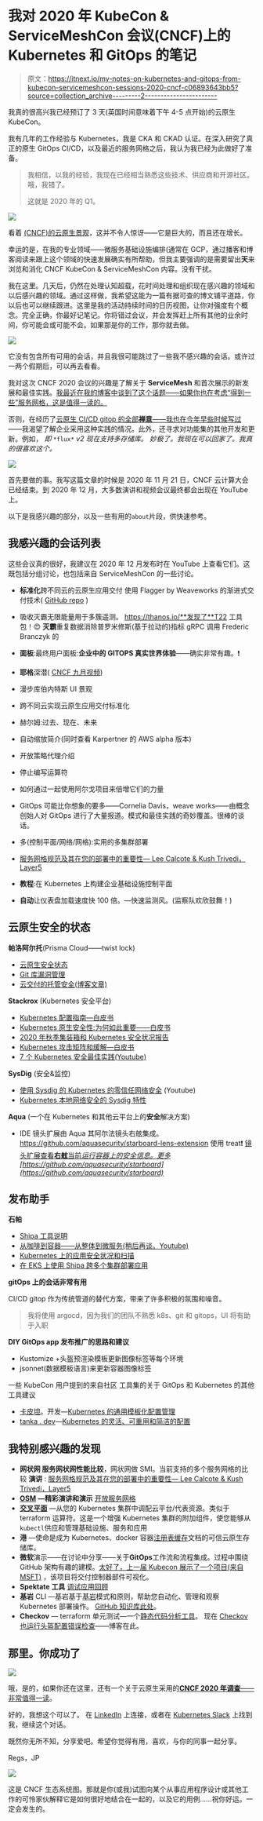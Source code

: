 # 我对 2020 年 KubeCon & ServiceMeshCon 会议(CNCF)上的 Kubernetes 和 GitOps 的笔记

> 原文：<https://itnext.io/my-notes-on-kubernetes-and-gitops-from-kubecon-servicemeshcon-sessions-2020-cncf-c06893643bb5?source=collection_archive---------2----------------------->

我真的很高兴我已经预订了 3 天(英国时间意味着下午 4-5 点开始)的云原生 KubeCon。

我有几年的工作经验与 Kubernetes，我是 CKA 和 CKAD 认证。在深入研究了真正的原生 GitOps CI/CD，以及最近的服务网格之后，我认为我已经为此做好了准备。

> 我相信，以我的经验，我现在已经相当熟悉这些技术、供应商和开源社区。哦，我错了。
> 
> 这就是 2020 年的 Q1。

![](img/0880a53fa1e614c4a73a22a11ba66589.png)

看着 [(CNCF)的云原生景观](https://landscape.cncf.io/)，这并不令人惊讶——它是巨大的，而且还在增长。

幸运的是，在我的专业领域——微服务基础设施编排(通常在 GCP，通过播客和博客阅读来跟上这个领域的快速发展确实有所帮助，但我主要强调的是需要留出**天**来浏览和消化 CNCF KubeCon & ServiceMeshCon 内容。没有干扰。

我在这里。几天后，仍然在处理认知超载，花时间处理和组织现在感兴趣的领域和以后感兴趣的领域。通过这样做，我希望这能为一篇有据可查的博文铺平道路，你以后也可以继续跟进。这里是我的活动持续时间的日历视图，让你对强度有个概念。完全正确，你最好记笔记。你将错过会议，并会发挥赶上所有其他的业余时间，你可能会或可能不会。如果那是你的工作，那你就去做。

![](img/afbcb1a466a406cf08c3cffc7de68c1a.png)

它没有包含所有可用的会话，并且我很可能跳过了一些我不感兴趣的会话。或许过一两个假期后，可以再去看看。

我对这次 CNCF 2020 会议的兴趣是了解关于 **ServiceMesh** 和首次展示的新发展和最佳实践。[我最近在我的博客中谈到了这个话题——如果你也在考虑“得到一些”服务网格，这是值得一读的。](/going-down-the-service-mesh-rabbit-hole-why-do-you-think-you-need-it-and-architecture-8eb440ea5fea)

否则，在经历了[云原生 CI/CD gitop 的全部**禅意**——我也在今年早些时候写过](https://medium.com/contino-engineering/building-cloud-native-gitops-on-google-cloud-platform-21e022904e94)——我渴望了解企业采用这种实践的情况。此外，还寻求对功能集的其他开发和更新。例如，
*即* `*flux*` *v2 现在支持多存储库。
妙极了。我现在可以回家了。我真的很喜欢这个。*

![](img/0adf0f735c068aea47529d498ed197fe.png)

首先要做的事。我写这篇文章的时候是 2020 年 11 月 21 日，CNCF 云计算大会已经结束。到 2020 年 12 月，大多数演讲和视频会议最终都会出现在 YouTube 上。

以下是我感兴趣的部分，以及一些有用的`about`片段，供快速参考。

## **我感兴趣的会话列表**

这些会议真的很好，我建议在 2020 年 12 月发布时在 YouTube 上查看它们。这既包括分组讨论，也包括来自 ServiceMeshCon 的一些讨论。

*   **标准化**跨不同云的云原生应用交付
    使用 Flagger by Weaveworks 的渐进式交付技术( [GitHub repo](https://github.com/weaveworks/flagger) )
*   吸收灭霸无限能量用于多簇遥测。
    https://thanos.io/**发现了**T22 工具包！😍
    **灭霸**重复数据消除普罗米修斯(基于拉动的)指标
    gRPC 调用 Frederic Branczyk 的

*   **面板**:最终用户面板:**企业中的 GITOPS 真实世界体验**——确实非常有趣。❗️
*   **耶格**深潜( [CNCF 九月视频](https://www.youtube.com/watch?v=BWtNelj_XUc))
*   漫步库伯内特斯 UI 景观
*   跨不同云实现云原生应用交付标准化
*   赫尔姆:过去、现在、未来
*   自动缩放简介(同时查看 Karpertner 的 AWS alpha 版本)
*   开放策略代理介绍
*   停止编写运算符
*   如何通过一起使用阿尔戈项目来倍增它们的力量
*   GitOps 可能比你想象的要多——Cornelia Davis，weave works——由概念创始人对 GitOps 进行了大量报道。模式和最佳实践的奇妙覆盖。很棒的谈话。
*   多(控制平面/网络/网格):实用的多集群部署
*   [服务网格规范及其在您的部署中的重要性— Lee Calcote & Kush Trivedi，Layer5](https://kccncna20.sched.com/#)
*   **教程**:在 Kubernetes 上构建企业基础设施控制平面
*   **自动**让仪表盘加载速度快 100 倍。—快速监测风。(监察队欢欣鼓舞！)

## **云原生安全的状态**

**帕洛阿尔托**(Prisma Cloud——twist lock)

*   [云原生安全状态](https://www.paloaltonetworks.com/state-of-cloud-native-security)
*   [Git 库漏洞管理](https://blog.paloaltonetworks.com/prisma-cloud/git-repo-vuln-management/)
*   [云交付的托管安全(博客文章)](https://blog.paloaltonetworks.com/2020/06/cloud-delivered-managed-security/)

**Stackrox** (Kubernetes 安全平台)

*   [Kubernetes 配置指南—白皮书](https://security.stackrox.com/rs/219-UEH-533/images/Guide%20to%20Kubernetes%20Configuration%20Whitepaper.pdf)
*   [Kubernetes 原生安全性:为何如此重要——白皮书](https://security.stackrox.com/rs/219-UEH-533/images/Kubernetes-native-security-whitepaper-what-it-is-why-it-matters.pdf)
*   [2020 年秋季集装箱和 Kubernetes 安全状况报告](https://security.stackrox.com/rs/219-UEH-533/images/State-of-container-and-Kubernetes-security-report-fall-2020.pdf)
*   [Kubernetes 攻击矩阵和缓解—白皮书](https://security.stackrox.com/rs/219-UEH-533/images/StackRox-Whitepaper-Kubernetes_Attack_Matrix_and_Mitigation.pdf)
*   [7 个 Kubernetes 安全最佳实践(Youtube)](https://www.youtube.com/watch?v=HRU0aCkhgwg&feature=youtu.be&ab_channel=StackRox)

**SysDig** (安全&监控)

*   [使用 Sysdig 的 Kubernetes 的零信任网络安全](https://www.youtube.com/watch?v=lgIB4EItah4&feature=emb_logo&ab_channel=Sysdig) (Youtube)
*   [Kubernetes 本地网络安全的 Sysdig 特性](https://sysdig.com/products/secure/runtime-security/)

**Aqua** (一个在 Kubernetes 和其他云平台上的**安全**解决方案)

*   IDE 镜头扩展由 Aqua 其阿尔法镜头右舷集成。https://github.com/aquasecurity/starboard-lens-extension 使用 treat❗️ [镜头扩展查看**右舷**当前*运行容器上的安全信息。更多*](https://github.com/aquasecurity/starboard-lens-extension)*[https://github.com/aquasecurity/starboard](https://github.com/aquasecurity/starboard)*

## **发布助手**

**石帕**

*   [Shipa 工具说明](https://www.youtube.com/watch?v=DTZqKYNJaTo&ab_channel=ShipaCorp)
*   [从咖啡到容器——从整体到微服务(稍后再谈。Youtube)](https://www.youtube.com/watch?v=0EAR7NoJxMk&ab_channel=ShipaCorp)
*   [Kubernetes 上的应用安全状况和扫描](https://www.youtube.com/watch?v=t4b3WYcYh3M&ab_channel=ShipaCorp)
*   [在 EKS 上使用 Shipa 跨多个集群部署应用](https://www.youtube.com/watch?v=G7h2tV5pfGA&feature=youtu.be&t=9&ab_channel=ShipaCorp)

**gitOps 上的会话非常有用**

CI/CD gitop 作为传统管道的替代方案，带来了许多积极的氛围和噪音。

> 我将使用 argocd，因为我们的团队不熟悉 k8s、git 和 gitops，UI 将有助于入职

**DIY GitOps app 发布推广的思路和建议**

*   Kustomize +头盔预渲染模板更新图像标签等每个环境
*   jsonnet(数据模板语言)来更新容器图像标签

一些 KubeCon 用户提到的来自社区
工具集的关于 GitOps 和 Kubernetes 的其他工具建议

*   [卡皮坦](https://kapitan.dev/)。开发—[Kubernetes 的通用模板化配置管理](https://kapitan.dev/)
*   [tanka . dev](http://tanka.dev)—[Kubernetes 的灵活、可重用和简洁的配置](https://tanka.dev/)

## 我特别感兴趣的发现

*   **网状网
    服务网状网性能比较**，网状网做 SMI。当前支持的多个服务网格的比较
    **演讲** : [服务网格规范及其在您的部署中的重要性— Lee Calcote & Kush Trivedi，Layer5](https://kccncna20.sched.com/#)
*   [**OSM**](https://openservicemesh.io/) **—精彩演讲和演示** [开放服务网格](https://landscape.cncf.io/selected=open-service-mesh)
*   [**交叉平面**](https://crossplane.io/) —从您的 Kubernetes 集群中调配云平台/代表资源。类似于 terraform 运算符。这是一个增强 Kubernetes 集群的附加组件，使您能够从`kubectl`供应和管理基础设施、服务和应用
*   **港** —使命是成为 Kubernetes、docker 容器[注册表缓存](https://goharbor.io/docs/2.1.0/install-config/#deploy-harbor-on-kubernetes)文档的可信云原生存储库。
*   **微软**演示——在讨论中分享——关于**GitOps**工作流和流程集成。过程中围绕 GitHub 架构有趣的建模。[太好了，上一届 Kubecon 展示了一个项目(来自 MSFT)](https://www.youtube.com/watch?v=JfQvAtsZP7Y&feature=youtu.be) ，该项目将交付控制器部件可视化。
*   **Spektate 工具** [调试应用回顾](https://kubernetes.io/docs/tasks/debug-application-cluster/debug-application-introspection/)
*   **基岩** CLI —基岩基于[基岩](http://aka.ms/bedrock)模式和原则，帮助您自动化、管理和观察 Kubernetes 部署操作。 [GitHub 知识库此处](https://github.com/microsoft/bedrock-cli)。
*   **Checkov** — terraform 单元测试—一个[静态代码分析工具](https://bridgecrew.io/blog/kubernetes-static-code-analysis-with-checkov/?utm_medium=sponsoredevents&utm_source=kubecon-cloudnativecon&utm_campaign=na2020)。
    现在 [Checkov 也运行头盔配置错误检查](https://bridgecrew.io/blog/scan-helm-charts-for-kubernetes-misconfigurations-with-checkov/?utm_medium=sponsoredevents&utm_source=kubecon-cloudnativecon&utm_campaign=na2020)——博客在此。

## 那里。你成功了

![](img/8318f73673d4248d86c2055ba10d8a56.png)

哦，是的，如果你还在这里，还有一个关于云原生采用的[**CNCF 2020 年调查**——非常值得一读](https://jaroslav-pantsjoha.medium.com/the-key-takeaways-of-cloud-native-compute-foundation-survey-of-2020-40fdc77acdcd)。

好的，我想这个可以了。
在 [LinkedIn](https://www.linkedin.com/in/johas/) 上连接，或者在 [Kubernetes Slack](https://slack.k8s.io/) 上找到我，继续这个对话。

既然你无所不知，分享爱吧。希望你觉得有用，喜欢，与你的同事一起分享。

Regs，JP

![](img/7cabe209d1cd9494d7dd5e7aa3b76b9a.png)

这是 CNCF 生态系统图。那就是你(或我)试图向某个从事应用程序设计或其他工作的可怜家伙解释它是如何很好地结合在一起的，以及它的用例……祝你好运。一定会发生的。